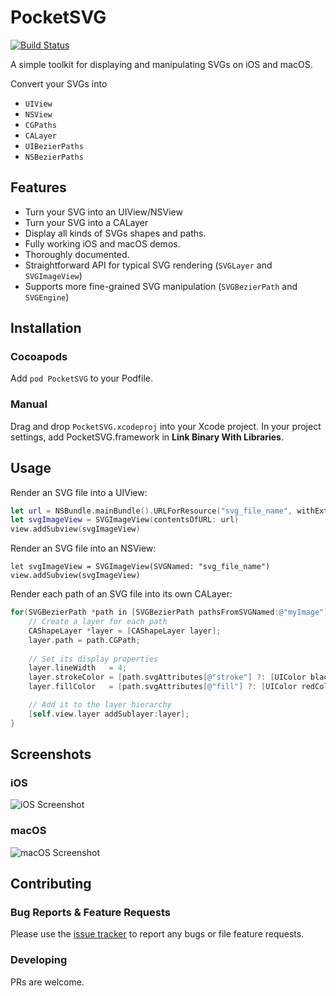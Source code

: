 # PocketSVG

[![Build Status](https://travis-ci.org/arielelkin/PocketSVG.svg?branch=master)](https://travis-ci.org/arielelkin/PocketSVG)

A simple toolkit for displaying and manipulating SVGs on iOS and macOS.

Convert your SVGs into 

* `UIView`
* `NSView`
* `CGPaths`
* `CALayer`
* `UIBezierPaths`
* `NSBezierPaths`

## Features

* Turn your SVG into an UIView/NSView 
* Turn your SVG into a CALayer
* Display all kinds of SVGs shapes and paths.
* Fully working iOS and macOS demos.
* Thoroughly documented. 
* Straightforward API for typical SVG rendering (`SVGLayer` and `SVGImageView`) 
* Supports more fine-grained SVG manipulation (`SVGBezierPath` and `SVGEngine`)


## Installation

### Cocoapods

Add `pod PocketSVG` to your Podfile. 

### Manual

Drag and drop `PocketSVG.xcodeproj` into your Xcode project. In your project settings, add PocketSVG.framework in **Link Binary With Libraries**.


## Usage

Render an SVG file into a UIView:

```swift
let url = NSBundle.mainBundle().URLForResource("svg_file_name", withExtension: "svg")!
let svgImageView = SVGImageView(contentsOfURL: url)
view.addSubview(svgImageView)
```

Render an SVG file into an NSView:

```
let svgImageView = SVGImageView(SVGNamed: "svg_file_name")
view.addSubview(svgImageView)
```

Render each path of an SVG file into its own CALayer:


```objective-c
for(SVGBezierPath *path in [SVGBezierPath pathsFromSVGNamed:@"myImage"]) {
    // Create a layer for each path
    CAShapeLayer *layer = [CAShapeLayer layer];
    layer.path = path.CGPath;
    
    // Set its display properties
    layer.lineWidth   = 4;
    layer.strokeColor = [path.svgAttributes[@"stroke"] ?: [UIColor blackColor] CGColor];
    layer.fillColor   = [path.svgAttributes[@"fill"] ?: [UIColor redColor] CGColor];

    // Add it to the layer hierarchy
    [self.view.layer addSublayer:layer];
}
```

## Screenshots

### iOS

![iOS Screenshot](http://i.imgur.com/tD3oc04.png)

### macOS

![macOS Screenshot](http://i.imgur.com/7tY8Suw.png)


## Contributing

### Bug Reports & Feature Requests

Please use the [issue tracker](https://github.com/arielelkin/pocketsvg/issues) to report any bugs or file feature requests.

### Developing

PRs are welcome. 
